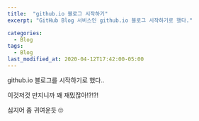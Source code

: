 ```yaml
---
title:  "github.io 블로그 시작하기"
excerpt: "GitHub Blog 서비스인 github.io 블로그 시작하기로 했다."

categories:
  - Blog
tags:
  - Blog
last_modified_at: 2020-04-12T17:42:00-05:00
---
```



github.io 블로그를 시작하기로 했다..

이것저것 만지니까 꽤 재밌잖아!?!?!

심지어 좀 귀여운듯 🙄 

